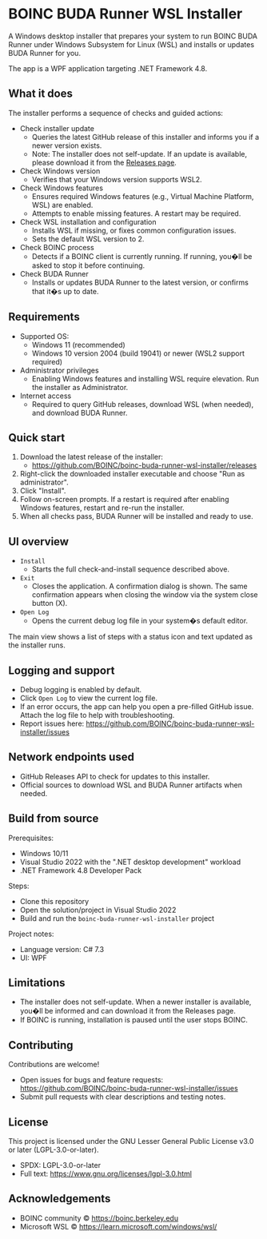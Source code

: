 # BOINC BUDA Runner WSL Installer

A Windows desktop installer that prepares your system to run BOINC BUDA Runner under Windows Subsystem for Linux (WSL) and installs or updates BUDA Runner for you.

The app is a WPF application targeting .NET Framework 4.8.

## What it does

The installer performs a sequence of checks and guided actions:

- Check installer update
  - Queries the latest GitHub release of this installer and informs you if a newer version exists.
  - Note: The installer does not self-update. If an update is available, please download it from the [Releases page](https://github.com/BOINC/boinc-buda-runner-wsl-installer/releases).
- Check Windows version
  - Verifies that your Windows version supports WSL2.
- Check Windows features
  - Ensures required Windows features (e.g., Virtual Machine Platform, WSL) are enabled.
  - Attempts to enable missing features. A restart may be required.
- Check WSL installation and configuration
  - Installs WSL if missing, or fixes common configuration issues.
  - Sets the default WSL version to 2.
- Check BOINC process
  - Detects if a BOINC client is currently running. If running, you�ll be asked to stop it before continuing.
- Check BUDA Runner
  - Installs or updates BUDA Runner to the latest version, or confirms that it�s up to date.

## Requirements

- Supported OS:
  - Windows 11 (recommended)
  - Windows 10 version 2004 (build 19041) or newer (WSL2 support required)
- Administrator privileges
  - Enabling Windows features and installing WSL require elevation. Run the installer as Administrator.
- Internet access
  - Required to query GitHub releases, download WSL (when needed), and download BUDA Runner.

## Quick start

1. Download the latest release of the installer:
   - https://github.com/BOINC/boinc-buda-runner-wsl-installer/releases
2. Right-click the downloaded installer executable and choose "Run as administrator".
3. Click "Install".
4. Follow on-screen prompts. If a restart is required after enabling Windows features, restart and re-run the installer.
5. When all checks pass, BUDA Runner will be installed and ready to use.

## UI overview

- `Install`
  - Starts the full check-and-install sequence described above.
- `Exit`
  - Closes the application. A confirmation dialog is shown. The same confirmation appears when closing the window via the system close button (X).
- `Open Log`
  - Opens the current debug log file in your system�s default editor.

The main view shows a list of steps with a status icon and text updated as the installer runs.

## Logging and support

- Debug logging is enabled by default.
- Click `Open Log` to view the current log file.
- If an error occurs, the app can help you open a pre-filled GitHub issue. Attach the log file to help with troubleshooting.
- Report issues here: https://github.com/BOINC/boinc-buda-runner-wsl-installer/issues

## Network endpoints used

- GitHub Releases API to check for updates to this installer.
- Official sources to download WSL and BUDA Runner artifacts when needed.

## Build from source

Prerequisites:
- Windows 10/11
- Visual Studio 2022 with the ".NET desktop development" workload
- .NET Framework 4.8 Developer Pack

Steps:
- Clone this repository
- Open the solution/project in Visual Studio 2022
- Build and run the `boinc-buda-runner-wsl-installer` project

Project notes:
- Language version: C# 7.3
- UI: WPF

## Limitations

- The installer does not self-update. When a newer installer is available, you�ll be informed and can download it from the Releases page.
- If BOINC is running, installation is paused until the user stops BOINC.

## Contributing

Contributions are welcome!
- Open issues for bugs and feature requests: https://github.com/BOINC/boinc-buda-runner-wsl-installer/issues
- Submit pull requests with clear descriptions and testing notes.

## License

This project is licensed under the GNU Lesser General Public License v3.0 or later (LGPL-3.0-or-later).

- SPDX: LGPL-3.0-or-later
- Full text: https://www.gnu.org/licenses/lgpl-3.0.html

## Acknowledgements

- BOINC community © https://boinc.berkeley.edu
- Microsoft WSL © https://learn.microsoft.com/windows/wsl/
